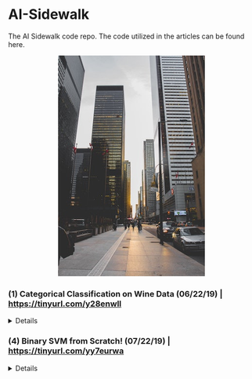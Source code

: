 # AI-Sidewalk
The AI Sidewalk code repo. The code utilized in the articles can be found here.
<p align="center">
<img src=https://github.com/ShantanuPhadke/AI-Sidewalk/blob/master/architectural-design-architecture-buildings-990094.jpg>
</p>

### (1) Categorical Classification on Wine Data (06/22/19) | https://tinyurl.com/y28enwll
<details>
  <h4>Instructions to Run Code:</h4>
  <p>
    Go into the 1_Categorical_Classification folder<br>
    python3 data_splitter.py<br>
    python3 pipeline.py<br>
  <p>
</details>  

### (4) Binary SVM from Scratch! (07/22/19) | https://tinyurl.com/yy7eurwa
<details>
  <h4>Instructions to Run Code:</h4>
  <p>
    Go into the 4_Coding_Binary_SVM<br>
    jupyter notebook<br>
    Run the code blocks in the BinarySVM notebook<br>
  </p>
</details>
  
